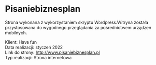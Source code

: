 # Pisaniebiznesplan

Strona wykonana z wykorzystaniem skryptu Wordpress.Witryna została przystosowana do wygodnego przeglądania za pośrednictwem urządzeń mobilnych.

Klient: Have fun</br>
Data realizacji: styczeń 2022 </br>
Link do strony: http://www.pisaniebiznesplan.pl</br>
Typ realizacji: Strona internetowa </br>

